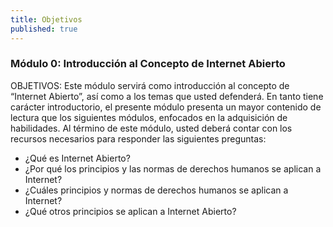 ```yaml
---
title: Objetivos
published: true
---
```


### Módulo 0: Introducción al Concepto de Internet Abierto

OBJETIVOS: Este módulo servirá como introducción al concepto de “Internet Abierto”, así como a los temas que usted defenderá. En tanto tiene carácter introductorio, el presente módulo presenta un mayor contenido de lectura que los siguientes módulos, enfocados en la adquisición de habilidades. Al término de este módulo, usted deberá contar con los recursos necesarios para responder las siguientes preguntas:
<ul><li>¿Qué es Internet Abierto?
<li>¿Por qué los principios y las normas de derechos humanos se aplican a Internet?
<li>¿Cuáles principios y normas de derechos humanos se aplican a Internet?
<li>¿Qué otros principios se aplican a Internet Abierto?
</ul>
